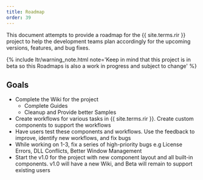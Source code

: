 ```yaml
---
title: Roadmap
order: 39
---
```


This document attempts to provide a roadmap for the {{ site.terms.rir }} project to help the development teams plan accordingly for the upcoming versions, features, and bug fixes.

{% include ltr/warning_note.html note='Keep in mind that this project is in beta so this Roadmaps is also a work in progress and subject to change' %}

## Goals

- Complete the Wiki for the project
  - Complete Guides
  - Cleanup and Provide better Samples
- Create workflows for various tasks in {{ site.terms.rir }}. Create custom components to support the workflows
- Have users test these components and workflows. Use the feedback to improve, identify new workflows, and fix bugs
- While working on 1-3, fix a series of high-priority bugs e.g License Errors, DLL Conflicts, Better Window Management
- Start the v1.0 for the project with new component layout and all built-in components. v1.0 will have a new Wiki, and Beta will remain to support existing users
